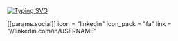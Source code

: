 [![Typing SVG](https://readme-typing-svg.demolab.com?font=Fira+Code&size=30&pause=1000&color=A7F7F5&width=435&lines=Hi%2C+I'm+Satya+Savith)](https://git.io/typing-svg)

 [[params.social]]
    icon = "linkedin"
    icon_pack = "fa"
    link = "//linkedin.com/in/USERNAME"
